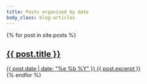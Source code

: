 ```yaml
---
title: Posts organized by date
body_class: blog-articles
---
```


<div class="articles">
{% for post in site.posts %}
<a href="{{ post.url }}">
    <article>
            <h2>{{ post.title }}</h2>
            <time datetime="{{ post.date }}" itemprop="datePublished">{{ post.date | date: "%e %b %Y" }}</time>
            {{ post.excerpt }}
    </article>
</a>
{% endfor %}
</div>
